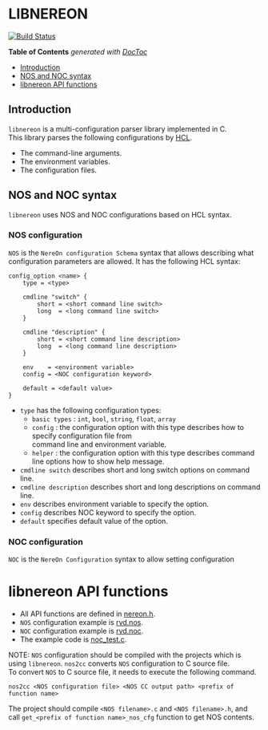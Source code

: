 
# LIBNEREON

[![Build Status](https://travis-ci.org/riboseinc/libnereon.svg?branch=master)](https://travis-ci.org/riboseinc/libnereon)

**Table of Contents**  *generated with [DocToc](http://doctoc.herokuapp.com/)*

- [Introduction](#introduction)
- [NOS and NOC syntax](#nos-and-noc-syntax)
- [libnereon API functions](#libnereon-api-functions)

## Introduction

`libnereon` is a multi-configuration parser library implemented in C.</br>
This library parses the following configurations by [HCL](https://github.com/vstakhov/libucl).

 * The command-line arguments.
 * The environment variables.
 * The configuration files.

## NOS and NOC syntax

`libnereon` uses NOS and NOC configurations based on HCL syntax.

### NOS configuration

`NOS` is the `NereOn configuration Schema` syntax that allows describing what configuration parameters are allowed.
It has the following HCL syntax:

```
config_option <name> {
	type = <type>

	cmdline "switch" {
		short = <short command line switch>
		long  = <long command line switch>
	}

	cmdline "description" {
		short = <short command line description>
		long  = <long command line description>
	}

	env    = <environment variable>
	config = <NOC configuration keyword>

	default = <default value>
}

```

  * `type` has the following configuration types:
     + `basic types` : `int`, `bool`, `string`, `float`, `array`
     + `config` : the configuration option with this type describes how to specify configuration file from</br>
                  command line and environment variable.
     + `helper` : the configuration option with this type describes command line options how to show help message.
  * `cmdline switch` describes short and long switch options on command line.
  * `cmdline description` describes short and long descriptions on command line.
  * `env` describes environment variable to specify the option.
  * `config` describes NOC keyword to specify the option.
  * `default` specifies default value of the option.

### NOC configuration

`NOC` is the `NereOn Configuration` syntax to allow setting configuration

# libnereon API functions

 * All API functions are defined in [nereon.h](https://github.com/riboseinc/libnereon/blob/master/src/nereon.h).
 * `NOS` configuration example is [rvd.nos](https://github.com/riboseinc/libnereon/blob/master/tests/rvd.nos).
 * `NOC` configuration example is [rvd.noc](https://github.com/riboseinc/libnereon/blob/master/tests/rvd.noc).
 * The example code is [noc_test.c](https://github.com/riboseinc/libnereon/blob/master/tests/noc_test.c).

NOTE: `NOS` configuration should be compiled with the projects which is using `libnereon`.
`nos2cc` converts `NOS` configuration to C source file.</br>
To convert `NOS` to C source file, it needs to execute the following command.</br>

```
nos2cc <NOS configuration file> <NOS CC output path> <prefix of function name>
```

The project should compile `<NOS filename>.c` and `<NOS filename>.h`, and call `get_<prefix of function name>_nos_cfg` function to get NOS contents.
